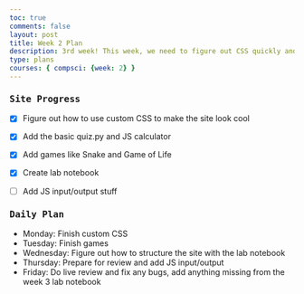 ```yaml
---
toc: true
comments: false
layout: post
title: Week 2 Plan 
description: 3rd week! This week, we need to figure out CSS quickly and get on working on other stuff.
type: plans
courses: { compsci: {week: 2} }
---
```


<style>
h3::before {  
  transform: scaleX(0);
  transform-origin: bottom right;
}

h3:hover::before {
  transform: scaleX(1);
  transform-origin: bottom left;
}

h3::before {
  content: " ";
  display: block;
  position: absolute;
  top: 0; right: 0; bottom: 0; left: 0;
  inset: 0 0 0 0;
  background: rgb(0, 0, 0);
  z-index: -1;
  transition: transform .3s ease;
}

h3 {
  position: relative;
  color: #rgb(250,0,0);
  font-size: 1rem;
  font-family: Monospace;
}
</style>

### Site Progress
- [x] Figure out how to use custom CSS to make the site look cool
- [x] Add the basic quiz.py and JS calculator
- [x] Add games like Snake and Game of Life
- [x] Create lab notebook
- [ ] Add JS input/output stuff


### Daily Plan
- Monday: Finish custom CSS
- Tuesday: Finish games
- Wednesday: Figure out how to structure the site with the lab notebook
- Thursday: Prepare for review and add JS input/output
- Friday: Do live review and fix any bugs, add anything missing from the week 3 lab notebook